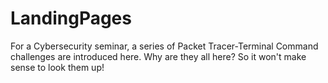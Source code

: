 # LandingPages
For a Cybersecurity seminar, a series of Packet Tracer-Terminal Command challenges are introduced here. Why are they all here? So it won't make sense to look them up!

